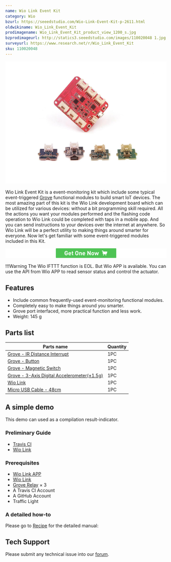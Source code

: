 ```yaml
---
name: Wio Link Event Kit
category: Wio
bzurl: https://seeedstudio.com/Wio-Link-Event-Kit-p-2611.html
oldwikiname: Wio_Link_Event_Kit
prodimagename: Wio_Link_Event_Kit_product_view_1200_s.jpg
bzprodimageurl: http://statics3.seeedstudio.com/images/110020048 1.jpg
surveyurl: https://www.research.net/r/Wio_Link_Event_Kit
sku: 110020048
---
```


![](https://raw.githubusercontent.com/SeeedDocument/Wio_Link_Event_Kit/master/img/Wio_Link_Event_Kit_product_view_1200_s.jpg)

Wio Link Event Kit is a event-monitoring kit which include some typical event-triggered [Grove](/Grove_System) functional modules to build smart IoT devices. The most amazing part of this kit is the Wio Link development board which can be utilized for various devices: without a bit programming skill required. All the actions you want your modules performed and the flashing code operation to Wio Link could be completed with taps in a mobile app. And you can send instructions to your devices over the internet at anywhere. So Wio Link will be a perfect utility to making things around smarter for everyone. Now let's get familiar with some event-triggered modules included in this Kit.

[![](https://raw.githubusercontent.com/SeeedDocument/common/master/Get_One_Now_Banner.png)](http://www.seeedstudio.com/depot/Wio-Link-Event-Kit-p-2611.html)


!!!Warning
     The Wio IFTTT function is EOL. But Wio APP is available. You can use the API from Wio APP to read sensor status and control the actuator. 

Features
--------

-   Include common frequently-used event-monitoring functional modules.
-   Completely easy to make things around you smarter.
-   Grove port interfaced, more practical function and less work.
-   Weight: 145 g

Parts list
----------

| Parts name                                                                                               | Quantity |
|----------------------------------------------------------------------------------------------------------|----------|
| [Grove - IR Distance Interrupt](/Grove-IR_Distance_Interrupter_v1.2)                                     | 1PC     |
| [Grove - Button](/Grove-Button)                                                                          | 1PC     |
| [Grove - Magnetic Switch](/Grove-Magnetic_Switch)                                                        | 1PC     |
| [Grove - 3-Axis Digital Accelerometer(±1.5g)](/Grove-3-Axis_Digital_Accelerometer-1.5g)                  | 1PC     |
| [Wio Link](/Wio_Link)                                                                                    | 1PC     |
| [Micro USB Cable - 48cm](http://www.seeedstudio.com/depot/Micro-USB-Cable-48cm-p-1475.html?cPath=98_100) | 1PC     |

A simple demo
-------------

This demo can used as a compilation result-indicator.

### Preliminary Guide

-   [Travis CI](https://travis-ci.org/)
-   [Wio Link](/Wio_Link)

### Prerequisites

-   [Wio Link APP](https://www.kickstarter.com/projects/seeed/wio-link-3-steps-5-minutes-build-your-iot-applicat)
-   [Wio Link](/Wio_Link)
-   [Grove Relay](http://www.seeedstudio.com/depot/Grove-Relay-p-769.html?cPath=39_42) × 3
-   A Travis CI Account
-   A GitHub Account
-   Traffic Light

### A detailed how-to

Please go to [Recipe](http://www.seeedstudio.com/recipe/1068-traffic-light-indicates-travis-ci-compiled-results.html) for the detailed manual:


<!-- This Markdown file was created from http://www.seeedstudio.com/wiki/Wio_Link_Event_Kit -->

## Tech Support
Please submit any technical issue into our [forum](http://forum.seeedstudio.com/). 